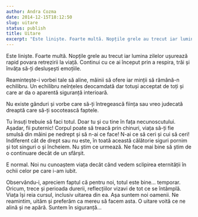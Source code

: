 ```yaml
---
author: Andra Cozma
date: 2014-12-15T18:12:50
slug: uitare
status: publish
title: Uitare
excerpt: "Este liniște. Foarte multă. Nopțile grele au trecut iar lumina zilelor ușurează rapid povara retrezirii la viață. Continui cu ce  "
---
```

Este liniște. Foarte multă. Nopțile grele au trecut iar lumina zilelor ușurează rapid povara retrezirii la viață. Continui cu ce ai început prin a respira, trăi și învăța să-ți deslușești emoțiile.

Reamintește-i vorbei tale să aline, mâinii să ofere iar minții să rămână-n echilibru. Un echilibru neînțeles deocamdată dar totuși acceptat de toți și care ar da o aparentă siguranță interioară.

Nu existe gânduri și vorbe care să-ți întregească ființa sau vreo judecată dreaptă care să-ți socotească faptele.

Tu însuți trebuie să faci totul. Doar tu și cu tine în fața necunoscutului. Așadar, fii puternic! Corpul poate să treacă prin chinuri, viața să-ți fie smulsă din mâini pe nedrept și să n-ai ce face! N-ai ce să ceri și cui să ceri! Indiferent cât de drept sau nu este, în toată această călătorie siguri pornim și tot singuri o și încheiem. Nu știm ce urmează. Ne face mai bine să știm de o continuare decât de un sfârșit.

E normal. Noi nu cunoaștem viața decât când vedem sclipirea eternității în ochii celor pe care i-am iubit.

Observându-i, apreciem faptul că pentru noi, totul este bine… temporar. Oricum, trece și perioada durerii, reflecțiilor vizavi de tot ce se întâmplă. Viața își reia cursul, inclusiv uitarea din ea. Așa suntem noi oamenii. Ne reamintim, uităm și preferăm ca mereu să facem asta. O uitare voită ce ne alină și ne apără. Suntem în siguranță…
    